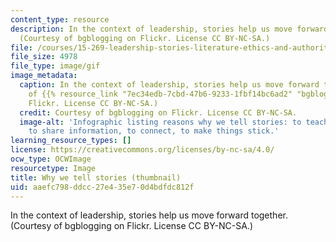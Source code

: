 ```yaml
---
content_type: resource
description: In the context of leadership, stories help us move forward together.
  (Courtesy of bgblogging on Flickr. License CC BY-NC-SA.)
file: /courses/15-269-leadership-stories-literature-ethics-and-authority-fall-2015/aaefc798ddcc27e435e70d4bdfdc812f_15.269f15-th.gif
file_size: 4978
file_type: image/gif
image_metadata:
  caption: In the context of leadership, stories help us move forward together. (Courtesy
    of {{% resource_link "7ec34edb-7cbd-47b6-9233-1fbf14bc6ad2" "bgblogging" %}} on
    Flickr. License CC BY-NC-SA.)
  credit: Courtesy of bgblogging on Flickr. License CC BY-NC-SA.
  image-alt: 'Infographic listing reasons why we tell stories: to teach, to learn,
    to share information, to connect, to make things stick.'
learning_resource_types: []
license: https://creativecommons.org/licenses/by-nc-sa/4.0/
ocw_type: OCWImage
resourcetype: Image
title: Why we tell stories (thumbnail)
uid: aaefc798-ddcc-27e4-35e7-0d4bdfdc812f
---
```

In the context of leadership, stories help us move forward together. (Courtesy of bgblogging on Flickr. License CC BY-NC-SA.)